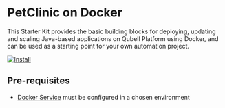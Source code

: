 # PetClinic on Docker

This Starter Kit provides the basic building blocks for deploying, updating and scaling Java-based applications on Qubell Platform using Docker, and can be used as a starting point for your own automation project.

[![Install](https://raw.github.com/qubell-bazaar/component-skeleton/master/img/install.png)](https://express.tonomi.com/applications/upload?metadataUrl=https://raw.github.com/qubell-bazaar/component-petclinic-docker/master/meta.yml)

Pre-requisites
--------------
 - [Docker Service](https://github.com/qubell-bazaar/docker) must be configured in a chosen environment
